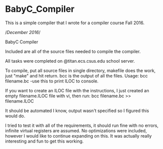 # BabyC_Compiler
This is a simple compiler that I wrote for a compiler course Fall 2016.


/*December 2016*/


BabyC Compiler


Included are all of the source files needed to compile the compiler.

All tasks were completed on @titan.ecs.csus.edu school server.

To compile, put all source files in single directory, makefile does the work, just "make" and hit return.
bcc is the output of all the files.
Usage: bcc filename.bc
	-use this to print ILOC to console.

If you want to create an ILOC file with the instructions, I just created an empty filename.ILOC file with vi, then run:
	bcc filename.bc >> filename.ILOC

It should be automated I know, output wasn't specified so I figured this would do.

I tried to test it with all of the requirements, it should run fine with no errors, infinite virtual registers
are assumed.  No optimizations were included, however I would like to continue expanding on this.  It was actually
really interesting and fun to get this working.